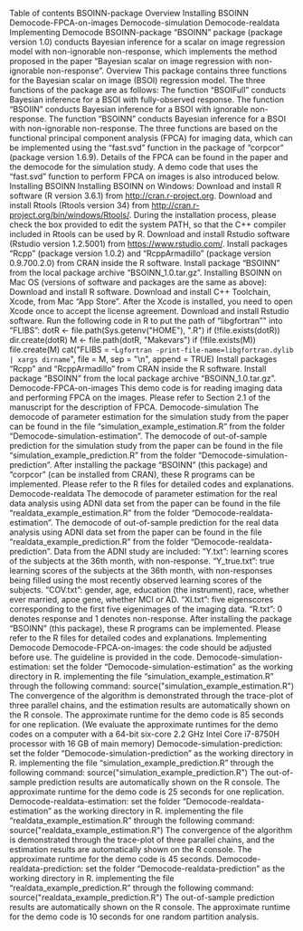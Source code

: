 
Table of contents
BSOINN-package 
Overview
Installing BSOINN
Democode-FPCA-on-images
Democode-simulation
Democode-realdata
Implementing Democode
BSOINN-package 
“BSOINN” package (package version 1.0) conducts Bayesian inference for a scalar on image regression model with non-ignorable non-response, which implements the method proposed in the paper “Bayesian scalar on image regression with non-ignorable non-response”.
Overview 
This package contains three functions for the Bayesian scalar on image (BSOI) regression model.
The three functions of the package are as follows:
The function “BSOIFull” conducts Bayesian inference for a BSOI with fully-observed response.
The function “BSOIIN” conducts Bayesian inference for a BSOI with ignorable non-response.
The function “BSOINN” conducts Bayesian inference for a BSOI with non-ignorable non-response.
The three functions are based on the functional principal component analysis (FPCA) for imaging data, which can be implemented using the “fast.svd” function in the package of “corpcor” (package version 1.6.9). Details of the FPCA can be found in the paper and the democode for the simulation study. A demo code that uses the “fast.svd” function to perform FPCA on images is also introduced below.
Installing BSOINN 
Installing BSOINN on Windows:
Download and install R software (R version 3.6.1) from http://cran.r-project.org.
Download and install Rtools (Rtools version 34) from http://cran.r-project.org/bin/windows/Rtools/. During the installation process, please check the box provided to edit the system PATH, so that the C++ compiler included in Rtools can be used by R.
Download and install Rstudio software (Rstudio version 1.2.5001) from https://www.rstudio.com/.
Install packages “Rcpp” (package version 1.0.2) and “RcppArmadillo” (package version 0.9.700.2.0) from CRAN inside the R software.
Install package “BSOINN” from the local package archive “BSOINN_1.0.tar.gz”.
Installing BSOINN on Mac OS (versions of software and packages are the same as above):
Download and install R software.
Download and install C++ Toolchain, Xcode, from Mac “App Store”. After the Xcode is installed, you need to open Xcode once to accept the license agreement.
Download and install Rstudio software.
Run the following code in R to put the path of “libgfortran”" into “FLIBS”:
dotR <- file.path(Sys.getenv("HOME"), ".R")
if (!file.exists(dotR)) dir.create(dotR)
M <- file.path(dotR, "Makevars")
if (!file.exists(M)) file.create(M)
cat("FLIBS = -L`gfortran -print-file-name=libgfortran.dylib | xargs dirname`", file = M, sep = "\n", append = TRUE)
Install packages “Rcpp” and “RcppArmadillo” from CRAN inside the R software.
Install package “BSOINN” from the local package archive “BSOINN_1.0.tar.gz”.
Democode-FPCA-on-images 
This demo code is for reading imaging data and performing FPCA on the images. Please refer to Section 2.1 of the manuscript for the description of FPCA.
Democode-simulation 
The democode of parameter estimation for the simulation study from the paper can be found in the file “simulation_example_estimation.R” from the folder “Democode-simulation-estimation”.
The democode of out-of-sample prediction for the simulation study from the paper can be found in the file “simulation_example_prediction.R” from the folder “Democode-simulation-prediction”.
After installing the package “BSOINN” (this package) and “corpcor” (can be installed from CRAN), these R programs can be implemented.
Please refer to the R files for detailed codes and explanations.
Democode-realdata 
The democode of parameter estimation for the real data analysis using ADNI data set from the paper can be found in the file “realdata_example_estimation.R” from the folder “Democode-realdata-estimation”.
The democode of out-of-sample prediction for the real data analysis using ADNI data set from the paper can be found in the file “realdata_example_prediction.R” from the folder “Democode-realdata-prediction”.
Data from the ADNI study are included:
“Y.txt”: learning scores of the subjects at the 36th month, with non-response.
“Y_true.txt”: true learning scores of the subjects at the 36th month, with non-responses being filled using the most recently observed learning scores of the subjects.
“COV.txt”: gender, age, education (the instrument), race, whether ever married, apoe gene, whether MCI or AD.
“XI.txt”: five eigenscores corresponding to the first five eigenimages of the imaging data.
“R.txt”: 0 denotes response and 1 denotes non-response.
After installing the package “BSOINN” (this package), these R programs can be implemented.
Please refer to the R files for detailed codes and explanations.
Implementing Democode 
Democode-FPCA-on-images:
the code should be adjusted before use. The guideline is provided in the code.
Democode-simulation-estimation:
set the folder “Democode-simulation-estimation” as the working directory in R.
implementing the file “simulation_example_estimation.R” through the following command:
source("simulation_example_estimation.R")
The convergence of the algorithm is demonstrated through the trace-plot of three parallel chains, and the estimation results are automatically shown on the R console.
The approximate runtime for the demo code is 85 seconds for one replication. (We evaluate the approximate runtimes for the demo codes on a computer with a 64-bit six-core 2.2 GHz Intel Core i7-8750H processor with 16 GB of main memory)
Democode-simulation-prediction:
set the folder “Democode-simulation-prediction” as the working directory in R.
implementing the file “simulation_example_prediction.R” through the following command:
source("simulation_example_prediction.R")
The out-of-sample prediction results are automatically shown on the R console.
The approximate runtime for the demo code is 25 seconds for one replication.
Democode-realdata-estimation:
set the folder “Democode-realdata-estimation” as the working directory in R.
implementing the file “realdata_example_estimation.R” through the following command:
source("realdata_example_estimation.R")
The convergence of the algorithm is demonstrated through the trace-plot of three parallel chains, and the estimation results are automatically shown on the R console.
The approximate runtime for the demo code is 45 seconds.
Democode-realdata-prediction:
set the folder “Democode-realdata-prediction” as the working directory in R.
implementing the file “realdata_example_prediction.R” through the following command:
source("realdata_example_prediction.R")
The out-of-sample prediction results are automatically shown on the R console.
The approximate runtime for the demo code is 10 seconds for one random partition analysis.
